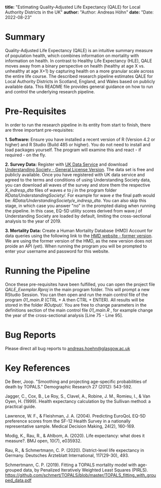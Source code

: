 **title:** "Estimating Quality-Adjusted Life Expectancy (QALE) for Local Authority Districts in the UK"
**author:** "Author: Andreas Höhn"
**date:** "Date: 2022-08-23"

# Summary
Quality-Adjusted Life Expectancy (QALE) is an intuitive summary measure of 
population health, which combines information on mortality with information on 
health. In contrast to Healthy Life Expectancy (HLE), QALE moves away from a 
binary perspective on health (healthy at age X vs. unhealthy at age X+1) by 
capturing health on a more granular scale across the entire life course. The 
described research pipeline estimates QALE for Local Authority Districts in 
Scotland, England, and Wales based on publicly available data. This README file 
provides general guidance on how to run and control the underlying research 
pipeline. 

# Pre-Requisites
In order to run the research pipeline in its entity from start to finish, there 
are three important pre-requisites:

**1. Software:** Ensure you have installed a recent version of R (Version 4.2 
or higher) and R Studio (Build 485 or higher). You do not need to install and 
load packages yourself. The program will examine this and react - if required - 
on the fly.

**2. Survey Data:** Register with [UK Data Service](https://ukdataservice.ac.uk/)
and download 
[Understanding Society - General License Version](https://beta.ukdataservice.ac.uk/datacatalogue/doi/?id=6614#!#16).
The data set is free and publicly available. Once you have registered with UK 
data service and agreed to the terms and conditions of using Understanding Society 
data, you can download all waves of the survey and store them the respective 
*X_indresp_dta* files of waves *e* to *j* in the program folder 
*RData/UnderstandingSociety/*. For example for wave *e* the final 
path would be: *RData/UnderstandingSociety/e_indresp_dta*. You can also skip this 
stage, in which case you answer "no" in the prompted dialog when running the 
pipeline. In this case, EQ-5D utility scores derived from wave *j* of 
Understanding Society are loaded by default, limiting the cross-sectional analysis 
to the year of 2019.

**3. Mortality Data:**  Create a Human Mortality Database (HMD) Account for data 
queries using the following link to the 
[HMD website - former version](https://former.mortality.org/). We are using the 
former version of the HMD, as the new version does not proide an API (yet). When 
running the program you will be prompted to enter your username and password for 
this website. 

# Running the Pipeline

Once these pre-requisites have been fulfilled, you can open the project file 
*QALE_Exemplar.Rproj* in the main program folder. This will prompt a new RStudio 
Session. You can then open and run the main control file of the program *01_main.R* 
(CTRL + A then CTRL + ENTER). All results will be stored in the folder *ROutput/*.
You are free to change parameters in the definitions section of the main control 
file *01_main.R* , for example change the year of the cross-sectional analysis 
[Line 75 - Line 95].

# Bug Reports 

Please direct all bug reports to andreas.hoehn@glasgow.ac.uk

# Key References 

De Beer, Joop. "Smoothing and projecting age-specific probabilities of death by TOPALS." Demographic Research 27 (2012): 543-592.

Jagger, C., Cox, B., Le Roy, S., Clavel, A., Robine, J. M., Romieu, I., & Van Oyen, H. (1999). Health expectancy calculation by the Sullivan method: a practical guide.

Lawrence, W. F., & Fleishman, J. A. (2004). Predicting EuroQoL EQ-5D preference scores from the SF-12 Health Survey in a nationally representative sample. Medical Decision Making, 24(2), 160-169.

Modig, K., Rau, R., & Ahlbom, A. (2020). Life expectancy: what does it measure?. BMJ open, 10(7), e035932.

Rau, R., & Schmertmann, C. P. (2020). District-level life expectancy in Germany. Deutsches Ärzteblatt International, 117(29-30), 493.

Schmertmann, C. P. (2019). Fitting a TOPALS mortality model with age-grouped data, by Penalized Iteratively Weighted Least Squares (PIRLS). https://github.com/schmert/TOPALS/blob/master/TOPALS_fitting_with_grouped_data.pdf

